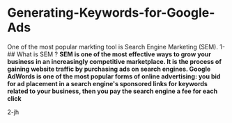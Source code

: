 # Generating-Keywords-for-Google-Ads
One of the most popular markting tool is Search Engine Marketing (SEM). 
1-## What is SEM ?
**SEM is one of the most effective ways to grow your business in an increasingly competitive marketplace. It is the process of gaining website traffic by purchasing ads on search engines. Google AdWords is one of the most popular forms of online advertising: you bid for ad placement in a search engine's sponsored links for keywords related to your business, then you pay the search engine a fee for each click**

2-jh


